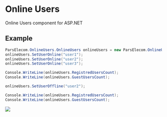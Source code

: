 # Online Users
Online Users component for ASP.NET

## Example
```c#
ParsElecom.OnlineUsers.OnlineUsers onlineUsers = new ParsElecom.OnlineUsers.OnlineUsers();
onlineUsers.SetUserOnline("user1");
onlineUsers.SetUserOnline("user2");
onlineUsers.SetUserOnline("user3");

Console.WriteLine(onlineUsers.RegistredUsersCount);
Console.WriteLine(onlineUsers.GuestUsersCount);

onlineUsers.SetUserOffline("user2");

Console.WriteLine(onlineUsers.RegistredUsersCount);
Console.WriteLine(onlineUsers.GuestUsersCount);
```



![](http://visit.parselecom.com/Api/Visit/glad-tidings/OnlineUsers/F80000)
